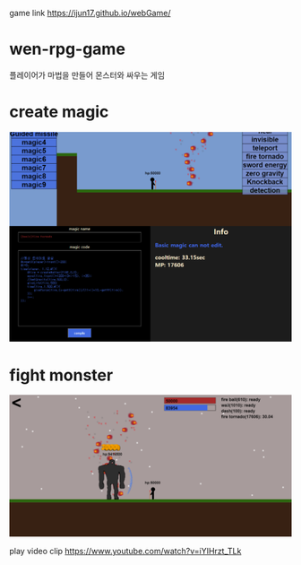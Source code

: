 game link
https://ijun17.github.io/webGame/

# wen-rpg-game
플레이어가 마법을 만들어 몬스터와 싸우는 게임

# create magic
<img src="resource/readme/createMagic.png">

# fight monster
<img src="resource/readme/fight.png">

play video clip
https://www.youtube.com/watch?v=iYIHrzt_TLk